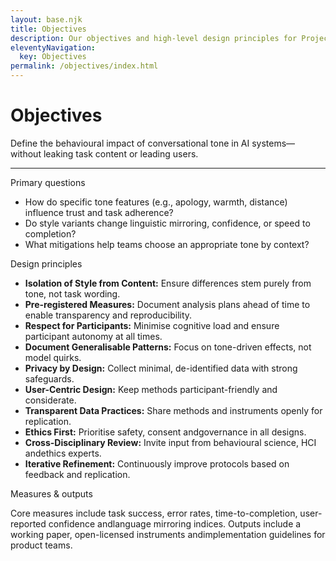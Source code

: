 ```yaml
---
layout: base.njk
title: Objectives
description: Our objectives and high-level design principles for Project ECHO.
eleventyNavigation:
  key: Objectives
permalink: /objectives/index.html
---
```


<div class="col span-12">
  <h1>Objectives</h1>
  <p class="lede">Define the behavioural impact of conversational tone in AI systems—without leaking task content or leading users.</p>
  <hr class="rule">
</div>

<div class="col span-6">
  <div class="kicker">Primary questions</div>
  <ul>
    <li>How do specific tone features (e.g., apology, warmth, distance) influence trust and task adherence?</li>
    <li>Do style variants change linguistic mirroring, confidence, or speed to completion?</li>
    <li>What mitigations help teams choose an appropriate tone by context?</li>
  </ul>
</div>

<div class="col span-6">
  <div class="kicker">Design principles</div>
  <ul>
    <li><strong>Isolation of Style from Content:</strong> Ensure differences stem purely from tone, not task wording.</li>
    <li><strong>Pre-registered Measures:</strong> Document analysis plans ahead of time to enable transparency and reproducibility.</li>
    <li><strong>Respect for Participants:</strong> Minimise cognitive load and ensure participant autonomy at all times.</li>
    <li><strong>Document Generalisable Patterns:</strong> Focus on tone-driven effects, not model quirks.</li>
    <li><strong>Privacy by Design:</strong> Collect minimal, de-identified data with strong safeguards.</li>
    <li><strong>User-Centric Design:</strong> Keep methods participant-friendly and considerate.</li>
    <li><strong>Transparent Data Practices:</strong> Share methods and instruments openly for replication.</li>
    <li><strong>Ethics First:</strong> Prioritise safety, consent andgovernance in all designs.</li>
    <li><strong>Cross-Disciplinary Review:</strong> Invite input from behavioural science, HCI andethics experts.</li>
    <li><strong>Iterative Refinement:</strong> Continuously improve protocols based on feedback and replication.</li>
  </ul>
</div>

<div class="col span-12">
  <div class="kicker">Measures & outputs</div>
  <p>Core measures include task success, error rates, time-to-completion, user-reported confidence andlanguage mirroring indices. Outputs include a working paper, open-licensed instruments andimplementation guidelines for product teams.</p>
</div>
